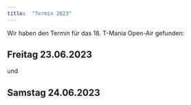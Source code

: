 ```yaml
---
title:  "Termin 2023"
---
```


Wir haben den Termin für das 18. T-Mania Open-Air gefunden:

## Freitag 23.06.2023

und 

## Samstag 24.06.2023
